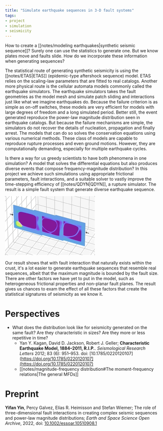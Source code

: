 ```yaml
---
title: "Simulate earthquake sequences in 3-D fault systems"
tags:
- project
- simulation
- seismicity
---
```


How to create a [[notes/modeling earthquakes|synthetic seismic sequence]]? Surely one can use the statistics to generate one. But we know plates move and faults slide. How do we incorporate these information when generating sequences?

The statistical route of generating synthetic seismicity is using the [[notes/ETAS|ETAS]] (epidemic-type aftershock sequence) model. ETAS relies on the scaling-law parameters that are fitted to real catalogs. Another more physical route is the cellular automata models commonly called the earthquake simulators. The earthquake simulators takes the fault geometries as the model mesh and simulate patch sliding and interactions just like what we imagine earthquakes do. Because the failure criterion is as simple as on-off switches, these models are very efficient for models with large degrees of freedom and a long simulated period. Better still, the event generated reproduce the power-law magnitude distribution seen in earthquake catalogs. But because the failure mechanisms are simple, the simulators do not recover the details of nucleation, propagation and finally arrest. The models that can do so solves the conservation equations using various numerical methods. These class of models are capable to reproduce rupture processes and even ground motions. However, they are computationally demanding, especially for multiple earthquake cycles. 

Is there a way for us greedy scientists to have both phenomena in one simulation? A model that solves the differential equations but also produces diverse events that compose frequency-magnitude distribution? In this project we achieve such simulations using appropriate frictional parameters, fault interactions, and a suitable solver to vastly improve the time-stepping efficiency of [[notes/QDYN|QDYN]], a rupture simulator. The result is a simple fault system that generate diverse earthquake sequence.

![](notes/images/pap2_tweet.gif)

Our result shows that with fault interaction that naturally exists within the crust, it's a lot easier to generate earthquake sequences that resemble real sequences, albeit that the maximum magnitude is bounded by the fault size. There are other factors we have yet to put in the model, such as heterogeneous frictional properties and non-planar fault planes. The result gives us chances to exam the effect of all these factors that create the statistical signatures of seismicity as we know it.

# Perspectives
- What does the distribution look like for seismicity generated on the same fault? Are they characteristic in sizes? Are they more or less repetitive in time?
    -  Yan Y. Kagan, David D. Jackson, Robert J. Geller; **Characteristic Earthquake Model, 1884–2011, R.I.P.**. *Seismological Research Letters* 2012; 83 (6): 951–953. doi: [10.1785/0220120107](https://doi.org/10.1785/0220120107](https://doi.org/10.1785/0220120107)
    - [[notes/magnitude-frequency distribution#The moment-frequency relations|The general MFDs]]

# Preprint
**Yifan Yin**, Percy Galvez, Elías R. Heimisson and Stefan Wiemer; The role of three-dimensional fault interactions in creating complex seismic sequences and power-law magnitude distributions; *Earth and Space Science Open Archive*, 2022, doi: [10.1002/essoar.10510908.1](https://www.essoar.org/doi/abs/10.1002/essoar.10510908.1)